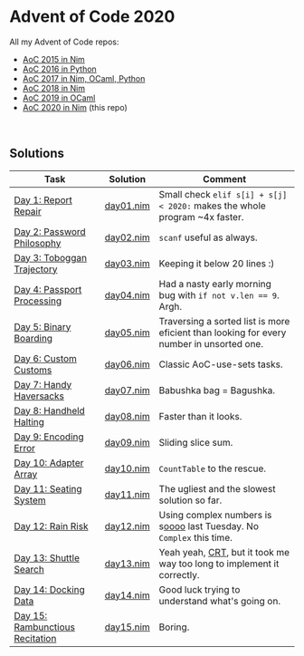 # Advent of Code 2020

All my Advent of Code repos:

* [AoC 2015 in Nim](https://github.com/narimiran/advent_of_code_2015)
* [AoC 2016 in Python](https://github.com/narimiran/advent_of_code_2016)
* [AoC 2017 in Nim, OCaml, Python](https://github.com/narimiran/AdventOfCode2017)
* [AoC 2018 in Nim](https://github.com/narimiran/AdventOfCode2018)
* [AoC 2019 in OCaml](https://github.com/narimiran/AdventOfCode2019)
* [AoC 2020 in Nim](https://github.com/narimiran/AdventOfCode2020) (this repo)


&nbsp;


## Solutions



Task                                                                    | Solution                   | Comment
---                                                                     | ---                        | ---
[Day 1: Report Repair](https://adventofcode.com/2020/day/1)             | [day01.nim](nim/day01.nim) | Small check `elif s[i] + s[j] < 2020:` makes the whole program ~4x faster.
[Day 2: Password Philosophy](https://adventofcode.com/2020/day/2)       | [day02.nim](nim/day02.nim) | `scanf` useful as always.
[Day 3: Toboggan Trajectory](https://adventofcode.com/2020/day/3)       | [day03.nim](nim/day03.nim) | Keeping it below 20 lines :)
[Day 4: Passport Processing](https://adventofcode.com/2020/day/4)       | [day04.nim](nim/day04.nim) | Had a nasty early morning bug with `if not v.len == 9`. Argh.
[Day 5: Binary Boarding](https://adventofcode.com/2020/day/5)           | [day05.nim](nim/day05.nim) | Traversing a sorted list is more eficient than looking for every number in unsorted one.
[Day 6: Custom Customs](https://adventofcode.com/2020/day/6)            | [day06.nim](nim/day06.nim) | Classic AoC-use-sets tasks.
[Day 7: Handy Haversacks](https://adventofcode.com/2020/day/7)          | [day07.nim](nim/day07.nim) | Babushka bag = Bagushka.
[Day 8: Handheld Halting](https://adventofcode.com/2020/day/8)          | [day08.nim](nim/day08.nim) | Faster than it looks.
[Day 9: Encoding Error](https://adventofcode.com/2020/day/9)            | [day09.nim](nim/day09.nim) | Sliding slice sum.
[Day 10: Adapter Array](https://adventofcode.com/2020/day/10)           | [day10.nim](nim/day10.nim) | `CountTable` to the rescue.
[Day 11: Seating System](https://adventofcode.com/2020/day/11)          | [day11.nim](nim/day11.nim) | The ugliest and the slowest solution so far.
[Day 12: Rain Risk](https://adventofcode.com/2020/day/12)               | [day12.nim](nim/day12.nim) | Using complex numbers is s[o][1][o][2][o][3][o][4] last Tuesday. No `Complex` this time.
[Day 13: Shuttle Search](https://adventofcode.com/2020/day/13)          | [day13.nim](nim/day13.nim) | Yeah yeah, [CRT](https://en.wikipedia.org/wiki/Chinese_remainder_theorem), but it took me way too long to implement it correctly.
[Day 14: Docking Data](https://adventofcode.com/2020/day/14)            | [day14.nim](nim/day14.nim) | Good luck trying to understand what's going on.
[Day 15: Rambunctious Recitation](https://adventofcode.com/2020/day/15) | [day15.nim](nim/day15.nim) | Boring.



[1]: https://github.com/narimiran/advent_of_code_2016/blob/master/python/day_01.py
[2]: https://github.com/narimiran/advent_of_code_2016/blob/master/python/day_02.py
[3]: https://github.com/narimiran/AdventOfCode2017/blob/master/nim/day19.nim
[4]: https://github.com/narimiran/AdventOfCode2017/blob/master/python/day22.py
